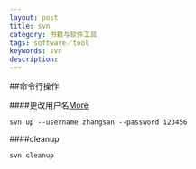 ```yaml
---
layout: post
title: svn
category: 书籍与软件工具
tags: software／tool
keywords: svn
description: 
---
```




##命令行操作

####更改用户名[More](http://blog.sina.com.cn/s/blog_916e0cff01013k93.html)

```
svn up --username zhangsan --password 123456
```
####cleanup

```
svn cleanup
```